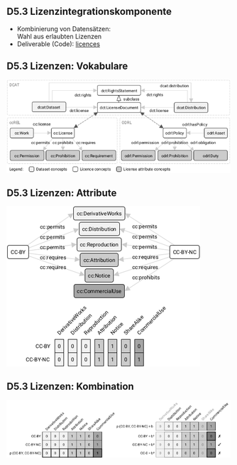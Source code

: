 ## D5.3 Lizenzintegrationskomponente

- Kombinierung von Datensätzen:  
  Wahl aus erlaubten Lizenzen
- Deliverable (Code): [licences](https://github.com/projekt-opal/licenses)

## D5.3 Lizenzen: Vokabulare

![](../Medien/AP5.3-licenses.png)

## D5.3 Lizenzen: Attribute

![](../Medien/AP5.3-cc-mapping.png)

## D5.3 Lizenzen: Kombination

![](../Medien/AP5.3-cc-combination.png)

